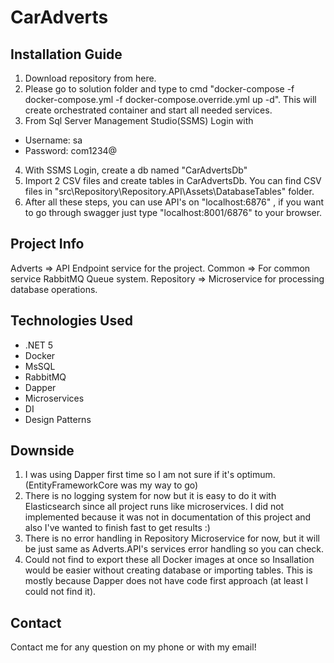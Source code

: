 # CarAdverts

## Installation Guide
1.  Download repository from here.
2.  Please go to solution folder and type to cmd "docker-compose -f docker-compose.yml -f docker-compose.override.yml up -d". 
    This will create orchestrated container and start all needed services.
3.  From Sql Server Management Studio(SSMS) Login with
  - Username: sa
  - Password: com1234@
4.  With SSMS Login, create a db named "CarAdvertsDb"
5. Import 2 CSV files and create tables in CarAdvertsDb. You can find CSV files in "src\Repository\Repository.API\Assets\DatabaseTables" folder.
6. After all these steps, you can use API's on "localhost:6876" , if you want to go through swagger just type "localhost:8001/6876" to your browser.

## Project Info
  Adverts => API Endpoint service for the project.
  Common => For common service RabbitMQ Queue system.
  Repository => Microservice for processing database operations.

## Technologies Used
* .NET 5
* Docker
* MsSQL
* RabbitMQ
* Dapper
* Microservices
* DI
* Design Patterns

## Downside
1. I was using Dapper first time so I am not sure if it's optimum. (EntityFrameworkCore was my way to go)
2. There is no logging system for now but it is easy to do it with Elasticsearch since all project runs like microservices. I did not implemented because it was not in documentation of this project and also I've wanted to finish fast to get results :)
3. There is no error handling in Repository Microservice for now, but it will be just same as Adverts.API's services error handling so you can check.
4. Could not find to export these all Docker images at once so Insallation would be easier without creating database or importing tables. This is mostly because Dapper does not have code first approach (at least I could not find it).

## Contact
Contact me for any question on my phone or with my email!


